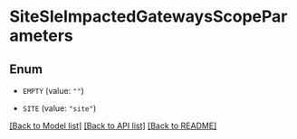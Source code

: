 # SiteSleImpactedGatewaysScopeParameters

## Enum


* `EMPTY` (value: `""`)

* `SITE` (value: `"site"`)


[[Back to Model list]](../README.md#documentation-for-models) [[Back to API list]](../README.md#documentation-for-api-endpoints) [[Back to README]](../README.md)


